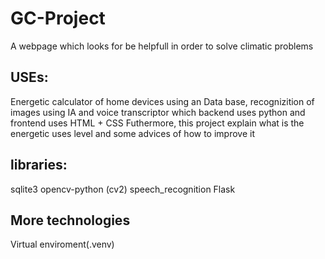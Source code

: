 # GC-Project
A webpage which looks for be helpfull in order to solve climatic problems

## USEs: 

Energetic calculator of home devices using an Data base, recognizition of images using IA and voice transcriptor which backend uses python and frontend uses HTML + CSS
Futhermore, this project explain what is the energetic uses level and some advices of how to improve it

## libraries:

sqlite3
opencv-python (cv2)
speech_recognition
Flask

## More technologies
Virtual enviroment(.venv)


